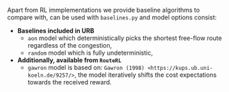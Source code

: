 Apart from RL immplementations we provide baseline algorithms to compare with, can be used with ```baselines.py``` and model options consist:
* **Baselines included in URB**
    * ```aon``` model which deterministically picks the shortest free-flow route regardless of the congestion,
    * ```random``` model which is fully undeterministic,
* **Additionally, available from `RouteRL`**
    * ```gawron``` model is based on: `Gawron (1998) <https://kups.ub.uni-koeln.de/9257/>`, the model iteratively shifts the cost expectations towards the received reward.